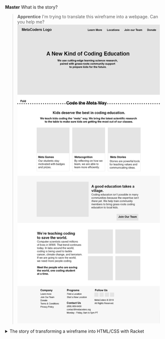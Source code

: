**Master** What is the story?

> **Apprentice** I'm trying to translate this wireframe into a webpage. Can you help me?
![](./README-img/Homepage-Wireframe-1.png)


<details>
<summary>The story of transforming a wireframe into HTML/CSS with Racket</summary>

  
<details>
<summary>Hello World</summary>

**Master** The Racket `website` package would be perfect for this (https://github.com/thoughtstem/website).  Install it or update it.  In the docs, the `(render ...)` function has some sample code for making a single-page website.  Copy that into a Racket file and run it to generate a starter site.  (Post a screenshot when complete, please.)

> **Apprentice** I was able to get the starter site running:
![](./README-img/screen-shot1.png)
What should I do next?

</details>

<details>
<summary>Convert Hello World into template for organizing wireframe ideas</summary>

**Master** Your various sections in the wireframe look like bootstrap jumbotrons, so let's start with those.  Use `(div class: "jumbotron")` to make as many sections as there are in your wireframe.  (Screenshot when complete.)

> **Apprentice** It looks like it worked! 
![](./README-img/screen-shot2.png)
What should I do next?

<details>
<summary>Get bootstrap.css built into the site, and get the index.html page to include it</summary>

**Master** Almost.  Add `(bootstrap-files)` to the list of pages you're `(render ...)`ing (so the `bootstrap.css` gets rendered).  And wrap your page's content in `(content ...)` instead of `(html (body ...))` -- which will wrap your content in the correct `<html><head></head><body></body></html>` structure along with the necessary includes for bootstrap's css.  Oh, and put something in each jumbotron, so we can see if we're getting closer to the wireframe. (Screenshot.)


> **Apprentice** I ran into an error while I was trying to add `(bootstrap-files) to the list of pages I'm rendering. What did I do wrong?
![](./README-img/screen-shot3.png)
![](./README-img/screen-shot4.png)

**Master** 
  1) `(bootstrap-files)` needs to be outside of your index page.
  2) That `(index ...)` wrapper doesn't need to be there.
  3) Change `site` to `list`.  I'm deprecating `site`, and I need to update that in the `website` docs.   I will do that now.

> **Apprentice** Getting closer I think! It looks like it's not recognizing `(bootstrap-files).
![](./README-img/screen-shot5.png)
![](./README-img/screen-shot6.png)


**Master** `(require website/bootstrap)`.  While you're at it, update `website` and change your `(div class: "jumbotron" ...)`s to `(jumbotron ...)`.  I added that to the language just now.

> **Apprentice** I updated `website` with `raco update pkg website`. But it's not recognizing the jumbotron function yet:
![](./README-img/screen-shot7.png)
I grepped for "jumbotron" in `website` but couldn't find is except in .css files.

**Master** As you can see from my last commit to https://github.com/thoughtstem/website, there is a jumbotron function now.  Do the usual checks: Are you really sure you updated?  If so, find the package on your system, fine the bootstrap.rkt file,  verify there is a bootstrap function, etc.  Basically: Prove to me you got my update.

> **Apprentice** I had to pull from Github to get this work! Now it recognizes `(jumbotron)`, but doesn't like the ellipses:
![](./README-img/screen-shot8.png)
 
**Master** Don't do ellipses.  Those are meta characters. Put some content in there.  And don't do `(html (body ...))`, do `(content ...)`.

> **Apprentice** It's working! Check out what I have so far:
![](./README-img/screen-shot9.png)
What should I do next?

**Master** Those don't look like jumbotrons yet... Your page is not getting your css.  I can see from your screenshot you're viewing at `file://`.  When you develop with `website`, you should have a terminal running `raco website-preview` in your output directory.  I'll make that clearer in the docs.

> **Apprentice** Ohhhhh! Ok, it looks more jumbotron-y now:
![](./README-img/screen-shot10.png)
What should I do next?

</details>
</details>

<details>
<summary>Design guidance toward vision</summary>

**Master** Ignore the navbar for now.  Make the content look as close to your wireframe as possible in each jumbotron.  Use basic html tags -- e.g. `(h1 ...)`, `(h2 ...)`, etc.  Get as close as possible using those for typesetting.  Post a screenshot when you can't make it closer with what you know (and what you can find on the `website` docs).

> **Apprentice** This is as far as I could get:
![](./README-img/screen-shot11.png)
How do I justify text to the left, right, or center?

**Master** Use css attributes.  E.g.

```
(div style: (properties
             background-color: "red"
             color: "green")
 "I am a weird div tag from the 90s"))
 ``` 

But use `text-align:` instead (https://www.w3schools.com/cssref/pr_text_text-align.asp).

> **Apprentice** I got the centering to work!
![](./README-img/screen-shot12.png)

**Master** Cool.  Pick a part that you want to look more like the wireframe.  You're the question asker in this dialogue.  I just assign work.

> **Apprentice** Whoops. I lost my question between commits. Here it is: I noticed the apostrophe's are printing strangely: "We teach kids coding the â€œmetaâ€ way." Is there a fix for that? Also, I'd like to add 3 bootstrap cards in the 2nd jumbotron.

**Master** You have non-ASCII characters in your strings.  Hunt them down and replace them with the escaped equivalents: e.g. `\"`  

> **Apprentice** Awesome! These look good now:
![](./README-img/screen-shot13.png)

> **Apprentice** Can you help me with those 3 bootstrap "cards" now?

**Master** It's in the docs, but here's a card example:

```
(card
  (card-img-top)
  (card-body
    (card-title "I am a card")
    (card-subtitle "with a subtitle")
    (card-text "Lorem ipsum ....")
    (button-primary
      "Learn More")))
```

(Note that in bootstrap, you don't have to pass all of those things in.  If you don't want a button, you can omit it.  Same for almost everything.)

</details>

 </details>

